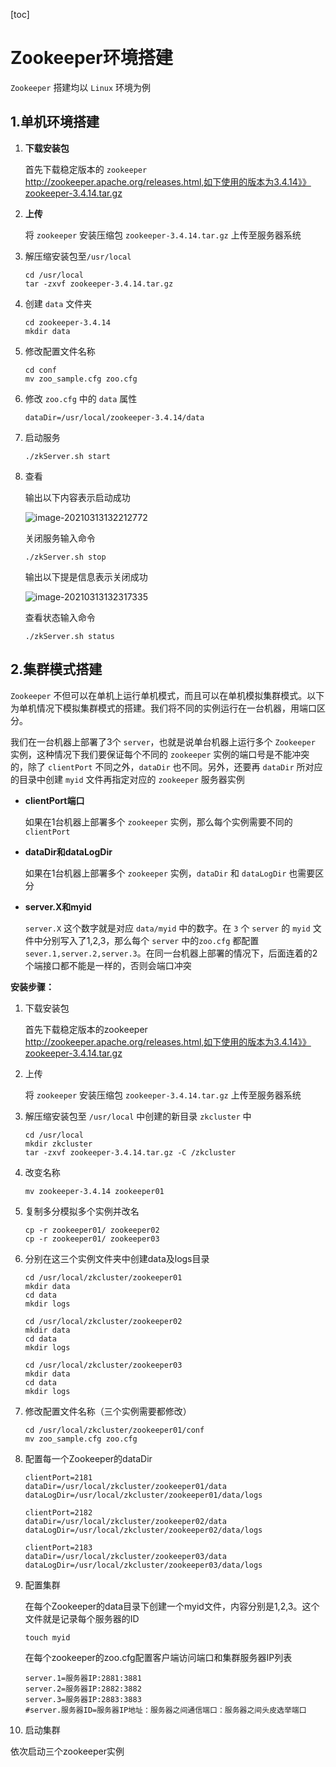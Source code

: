 [toc]



# Zookeeper环境搭建

`Zookeeper` 搭建均以 `Linux` 环境为例

## 1.单机环境搭建

1. **下载安装包**

   首先下载稳定版本的 `zookeeper`  http://zookeeper.apache.org/releases.html,如下使用的版本为3.4.14》》zookeeper-3.4.14.tar.gz

2. **上传**

   将 `zookeeper` 安装压缩包 `zookeeper-3.4.14.tar.gz` 上传至服务器系统

3. 解压缩安装包至`/usr/local`

   ```
   cd /usr/local
   tar -zxvf zookeeper-3.4.14.tar.gz
   ```

4. 创建 `data` 文件夹

   ```
   cd zookeeper-3.4.14
   mkdir data
   ```

5. 修改配置文件名称

   ```
   cd conf
   mv zoo_sample.cfg zoo.cfg
   ```

6. 修改 `zoo.cfg` 中的 `data` 属性

   ```
   dataDir=/usr/local/zookeeper-3.4.14/data
   ```

7. 启动服务

   ```
   ./zkServer.sh start
   ```

8. 查看

   输出以下内容表示启动成功

   ![image-20210313132212772](https://homan-blog.oss-cn-beijing.aliyuncs.com/study-demo/zookeeper-demo/20210313132212.png)

   关闭服务输入命令

   ```
   ./zkServer.sh stop
   ```

   输出以下提是信息表示关闭成功
   
   
   ![image-20210313132317335](https://homan-blog.oss-cn-beijing.aliyuncs.com/study-demo/zookeeper-demo/20210313132317.png)
   
      查看状态输入命令

    ```
   ./zkServer.sh status
    ```



## 2.集群模式搭建

`Zookeeper` 不但可以在单机上运行单机模式，而且可以在单机模拟集群模式。以下为单机情况下模拟集群模式的搭建。我们将不同的实例运行在一台机器，用端口区分。

我们在一台机器上部署了3个 `server`，也就是说单台机器上运行多个 `Zookeeper` 实例，这种情况下我们要保证每个不同的 `zookeeper` 实例的端口号是不能冲突的，除了 `clientPort` 不同之外，`dataDir` 也不同。另外，还要再 `dataDir` 所对应的目录中创建 `myid` 文件再指定对应的 `zookeeper` 服务器实例

- **clientPort端口**

  如果在1台机器上部署多个 `zookeeper` 实例，那么每个实例需要不同的 `clientPort`

- **dataDir和dataLogDir**

  如果在1台机器上部署多个 `zookeeper` 实例，`dataDir` 和 `dataLogDir` 也需要区分

- **server.X和myid**

  `server.X` 这个数字就是对应 `data/myid` 中的数字。在 `3` 个 `server` 的 `myid` 文件中分别写入了1,2,3，那么每个 `server` 中的`zoo.cfg` 都配置 `sever.1,server.2,server.3`。在同一台机器上部署的情况下，后面连着的2个端接口都不能是一样的，否则会端口冲突

**安装步骤：**

1. 下载安装包

   首先下载稳定版本的zookeeper http://zookeeper.apache.org/releases.html,如下使用的版本为3.4.14》》zookeeper-3.4.14.tar.gz

2. 上传

   将 `zookeeper` 安装压缩包 `zookeeper-3.4.14.tar.gz` 上传至服务器系统

3. 解压缩安装包至 `/usr/local` 中创建的新目录 `zkcluster` 中

   ```
   cd /usr/local
   mkdir zkcluster
   tar -zxvf zookeeper-3.4.14.tar.gz -C /zkcluster
   ```

4. 改变名称

   ```
   mv zookeeper-3.4.14 zookeeper01
   ```

5. 复制多分模拟多个实例并改名

   ```
   cp -r zookeeper01/ zookeeper02
   cp -r zookeeper01/ zookeeper03
   ```

6. 分别在这三个实例文件夹中创建data及logs目录

   ```
   cd /usr/local/zkcluster/zookeeper01
   mkdir data
   cd data
   mkdir logs
   
   cd /usr/local/zkcluster/zookeeper02
   mkdir data
   cd data
   mkdir logs
   
   cd /usr/local/zkcluster/zookeeper03
   mkdir data
   cd data
   mkdir logs
   ```

7. 修改配置文件名称（三个实例需要都修改）

   ```
   cd /usr/local/zkcluster/zookeeper01/conf
   mv zoo_sample.cfg zoo.cfg
   ```

8. 配置每一个Zookeeper的dataDir

   ```
   clientPort=2181
   dataDir=/usr/local/zkcluster/zookeeper01/data
   dataLogDir=/usr/local/zkcluster/zookeeper01/data/logs
   
   clientPort=2182
   dataDir=/usr/local/zkcluster/zookeeper02/data
   dataLogDir=/usr/local/zkcluster/zookeeper02/data/logs
   
   clientPort=2183
   dataDir=/usr/local/zkcluster/zookeeper03/data
   dataLogDir=/usr/local/zkcluster/zookeeper03/data/logs
   ```

9. 配置集群

   在每个Zookeeper的data目录下创建一个myid文件，内容分别是1,2,3。这个文件就是记录每个服务器的ID

   ```
   touch myid
   ```

   在每个zookeeper的zoo.cfg配置客户端访问端口和集群服务器IP列表

   ```
   server.1=服务器IP:2881:3881
   server.2=服务器IP:2882:3882
   server.3=服务器IP:2883:3883
   #server.服务器ID=服务器IP地址：服务器之间通信端口：服务器之间头皮选举端口
   ```

10. 启动集群
    
依次启动三个zookeeper实例
    
    


































